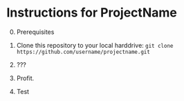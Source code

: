 Instructions for ProjectName
======
0. Prerequisites

1. Clone this repository to your local harddrive: `git clone https://github.com/username/projectname.git`

2. ???

3. Profit.

4. Test
